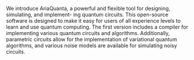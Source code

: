 We introduce AriaQuanta, a powerful and flexible tool for designing, simulating, and implement-
ing quantum circuits. This open-source software is designed to make it easy for users of all experience
levels to learn and use quantum computing. The first version includes a compiler for implementing
various quantum circuits and algorithms. Additionally, parametric circuits allow for the implementation of variational quantum algorithms, and various noise models are available for simulating noisy
circuits.
